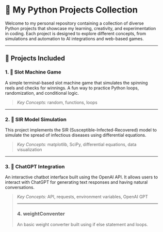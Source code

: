 # 🧠 My Python Projects Collection

Welcome to my personal repository containing a collection of diverse Python projects that showcase my learning, creativity, and experimentation in coding. Each project is designed to explore different concepts, from simulations and automation to AI integrations and web-based games.

---

## 📁 Projects Included

### 1. 🎰 Slot Machine Game
A simple terminal-based slot machine game that simulates the spinning reels and checks for winnings. A fun way to practice Python loops, randomization, and conditional logic.

> *Key Concepts:* random, functions, loops

---

### 2. 🧪 SIR Model Simulation
This project implements the SIR (Susceptible-Infected-Recovered) model to simulate the spread of infectious diseases using differential equations.

> *Key Concepts:* matplotlib, SciPy, differential equations, data visualization

---

### 3. 💬 ChatGPT Integration
An interactive chatbot interface built using the OpenAI API. It allows users to interact with ChatGPT for generating text responses and having natural conversations.

> *Key Concepts:* API, requests, environment variables, OpenAI GPT
>
> ------
>
> ### 4. weightConventer
> An basic weight converter built using if else statement and loops.


